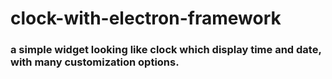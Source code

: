 # clock-with-electron-framework
<h3>a simple widget looking like clock which display time and date, with many customization options.</h3>

